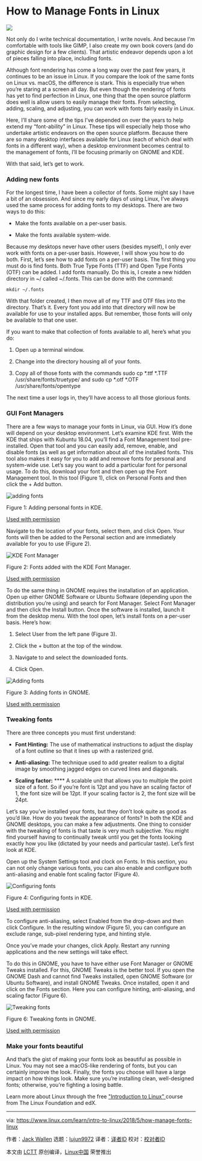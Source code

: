 How to Manage Fonts in Linux
======

![](https://www.linux.com/sites/lcom/files/styles/rendered_file/public/fonts_main.jpg?itok=qcJks7-c)

Not only do I write technical documentation, I write novels. And because I’m comfortable with tools like GIMP, I also create my own book covers (and do graphic design for a few clients). That artistic endeavor depends upon a lot of pieces falling into place, including fonts.

Although font rendering has come a long way over the past few years, it continues to be an issue in Linux. If you compare the look of the same fonts on Linux vs. macOS, the difference is stark. This is especially true when you’re staring at a screen all day. But even though the rendering of fonts has yet to find perfection in Linux, one thing that the open source platform does well is allow users to easily manage their fonts. From selecting, adding, scaling, and adjusting, you can work with fonts fairly easily in Linux.

Here, I’ll share some of the tips I’ve depended on over the years to help extend my “font-ability” in Linux. These tips will especially help those who undertake artistic endeavors on the open source platform. Because there are so many desktop interfaces available for Linux (each of which deal with fonts in a different way), when a desktop environment becomes central to the management of fonts, I’ll be focusing primarily on GNOME and KDE.

With that said, let’s get to work.

### Adding new fonts

For the longest time, I have been a collector of fonts. Some might say I have a bit of an obsession. And since my early days of using Linux, I’ve always used the same process for adding fonts to my desktops. There are two ways to do this:

  * Make the fonts available on a per-user basis.

  * Make the fonts available system-wide.




Because my desktops never have other users (besides myself), I only ever work with fonts on a per-user basis. However, I will show you how to do both. First, let’s see how to add fonts on a per-user basis. The first thing you must do is find fonts. Both True Type Fonts (TTF) and Open Type Fonts (OTF) can be added. I add fonts manually. Do this is, I create a new hidden directory in ~/ called ~/.fonts. This can be done with the command:
```
mkdir ~/.fonts

```

With that folder created, I then move all of my TTF and OTF files into the directory. That’s it. Every font you add into that directory will now be available for use to your installed apps. But remember, those fonts will only be available to that one user.

If you want to make that collection of fonts available to all, here’s what you do:

  1. Open up a terminal window.

  2. Change into the directory housing all of your fonts.

  3. Copy all of those fonts with the commands sudo cp *.ttf *.TTF /usr/share/fonts/truetype/ and sudo cp *.otf *.OTF /usr/share/fonts/opentype




The next time a user logs in, they’ll have access to all those glorious fonts.

### GUI Font Managers

There are a few ways to manage your fonts in Linux, via GUI. How it’s done will depend on your desktop environment. Let’s examine KDE first. With the KDE that ships with Kubuntu 18.04, you’ll find a Font Management tool pre-installed. Open that tool and you can easily add, remove, enable, and disable fonts (as well as get information about all of the installed fonts. This tool also makes it easy for you to add and remove fonts for personal and system-wide use. Let’s say you want to add a particular font for personal usage. To do this, download your font and then open up the Font Management tool. In this tool (Figure 1), click on Personal Fonts and then click the + Add button.


![adding fonts][2]

Figure 1: Adding personal fonts in KDE.

[Used with permission][3]

Navigate to the location of your fonts, select them, and click Open. Your fonts will then be added to the Personal section and are immediately available for you to use (Figure 2).


![KDE Font Manager][5]

Figure 2: Fonts added with the KDE Font Manager.

[Used with permission][3]

To do the same thing in GNOME requires the installation of an application. Open up either GNOME Software or Ubuntu Software (depending upon the distribution you’re using) and search for Font Manager. Select Font Manager and then click the Install button. Once the software is installed, launch it from the desktop menu. With the tool open, let’s install fonts on a per-user basis. Here’s how:

  1. Select User from the left pane (Figure 3).

  2. Click the + button at the top of the window.

  3. Navigate to and select the downloaded fonts.

  4. Click Open.




![Adding fonts ][7]

Figure 3: Adding fonts in GNOME.

[Used with permission][3]

### Tweaking fonts

There are three concepts you must first understand:

  * **Font Hinting:** The use of mathematical instructions to adjust the display of a font outline so that it lines up with a rasterized grid.

  * **Anti-aliasing:** The technique used to add greater realism to a digital image by smoothing jagged edges on curved lines and diagonals.

  * **Scaling factor:** **** A scalable unit that allows you to multiple the point size of a font. So if you’re font is 12pt and you have an scaling factor of 1, the font size will be 12pt. If your scaling factor is 2, the font size will be 24pt.




Let’s say you’ve installed your fonts, but they don’t look quite as good as you’d like. How do you tweak the appearance of fonts? In both the KDE and GNOME desktops, you can make a few adjustments. One thing to consider with the tweaking of fonts is that taste is very much subjective. You might find yourself having to continually tweak until you get the fonts looking exactly how you like (dictated by your needs and particular taste). Let’s first look at KDE.

Open up the System Settings tool and clock on Fonts. In this section, you can not only change various fonts, you can also enable and configure both anti-aliasing and enable font scaling factor (Figure 4).


![Configuring fonts][9]

Figure 4: Configuring fonts in KDE.

[Used with permission][3]

To configure anti-aliasing, select Enabled from the drop-down and then click Configure. In the resulting window (Figure 5), you can configure an exclude range, sub-pixel rendering type, and hinting style.

Once you’ve made your changes, click Apply. Restart any running applications and the new settings will take effect.

To do this in GNOME, you have to have either use Font Manager or GNOME Tweaks installed. For this, GNOME Tweaks is the better tool. If you open the GNOME Dash and cannot find Tweaks installed, open GNOME Software (or Ubuntu Software), and install GNOME Tweaks. Once installed, open it and click on the Fonts section. Here you can configure hinting, anti-aliasing, and scaling factor (Figure 6).

![Tweaking fonts][11]

Figure 6: Tweaking fonts in GNOME.

[Used with permission][3]

### Make your fonts beautiful

And that’s the gist of making your fonts look as beautiful as possible in Linux. You may not see a macOS-like rendering of fonts, but you can certainly improve the look. Finally, the fonts you choose will have a large impact on how things look. Make sure you’re installing clean, well-designed fonts; otherwise, you’re fighting a losing battle.

Learn more about Linux through the free ["Introduction to Linux" ][12] course from The Linux Foundation and edX.

--------------------------------------------------------------------------------

via: https://www.linux.com/learn/intro-to-linux/2018/5/how-manage-fonts-linux

作者：[Jack Wallen][a]
选题：[lujun9972](https://github.com/lujun9972)
译者：[译者ID](https://github.com/译者ID)
校对：[校对者ID](https://github.com/校对者ID)

本文由 [LCTT](https://github.com/LCTT/TranslateProject) 原创编译，[Linux中国](https://linux.cn/) 荣誉推出

[a]:https://www.linux.com/users/jlwallen
[2]:https://www.linux.com/sites/lcom/files/styles/rendered_file/public/fonts_1.jpg?itok=7yTTe6o3 (adding fonts)
[3]:https://www.linux.com/licenses/category/used-permission
[5]:https://www.linux.com/sites/lcom/files/styles/rendered_file/public/fonts_2.jpg?itok=_g0dyVYq (KDE Font Manager)
[7]:https://www.linux.com/sites/lcom/files/styles/rendered_file/public/fonts_3.jpg?itok=8o884QKs (Adding fonts )
[9]:https://www.linux.com/sites/lcom/files/styles/rendered_file/public/fonts_4.jpg?itok=QJpPzFED (Configuring fonts)
[11]:https://www.linux.com/sites/lcom/files/styles/rendered_file/public/fonts_6.jpg?itok=4cQeIW9C (Tweaking fonts)
[12]:https://training.linuxfoundation.org/linux-courses/system-administration-training/introduction-to-linux
